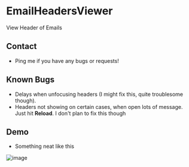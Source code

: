 # EmailHeadersViewer
View Header of Emails

## Contact
- Ping me if you have any bugs or requests!

## Known Bugs
- Delays when unfocusing headers (I might fix this, quite troublesome though).
- Headers not showing on certain cases, when open lots of message. Just hit **Reload**. I don't plan to fix this though

## Demo
- Something neat like this

![image](https://user-images.githubusercontent.com/116027945/229892117-586d902c-0ba5-401b-9a18-70515451f137.png)

